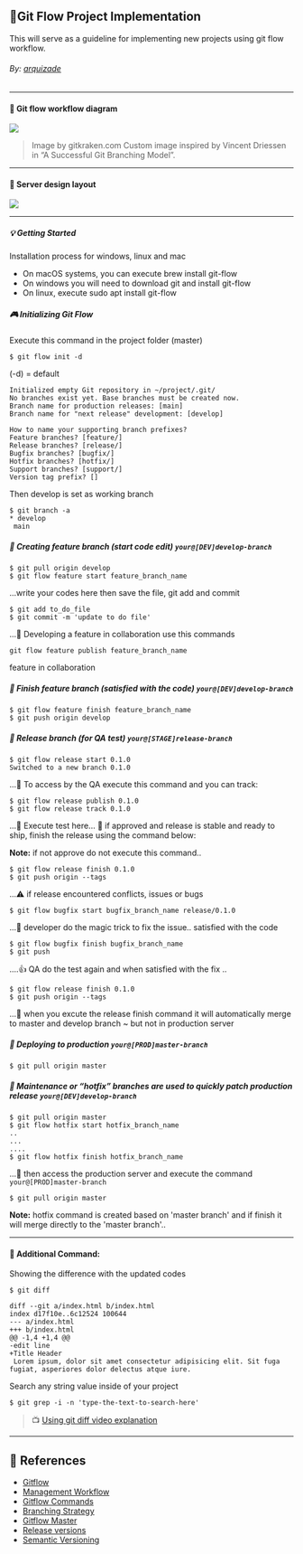 ## :speech_balloon:Git Flow Project Implementation
This will serve as a guideline for implementing new projects using git flow workflow. 

###### By: [arquizade](https://github.com/arquizade")
-------------
#### :bookmark: Git flow workflow diagram

![](https://1v5ymx3zt3y73fq5gy23rtnc-wpengine.netdna-ssl.com/wp-content/uploads/2021/03/git-flow-4.svg)

> Image by gitkraken.com
> Custom image inspired by Vincent Driessen in “A Successful Git Branching Model”.
-------------
#### :bookmark: Server design layout
![](https://docs.google.com/drawings/d/e/2PACX-1vTl0_x8AEl95GC7XEAX8oejkpo6zuJ-XcwmBEeabKvq8ZqRllFCm0pPNyop52iQSg1Iy1DaJlcFeyMd/pub?w=1440&h=1080)

-------------

##### :bulb: Getting Started
Installation process for windows, linux and mac
- On macOS systems, you can execute brew install git-flow
- On windows you will need to download git and install git-flow
- On linux, execute sudo apt install git-flow

##### :video_game: Initializing Git Flow
Execute this command in the project folder (master)
```
$ git flow init -d
```
(-d) = default
```
Initialized empty Git repository in ~/project/.git/
No branches exist yet. Base branches must be created now.
Branch name for production releases: [main]
Branch name for "next release" development: [develop]

How to name your supporting branch prefixes?
Feature branches? [feature/]
Release branches? [release/]
Bugfix branches? [bugfix/]
Hotfix branches? [hotfix/]
Support branches? [support/]
Version tag prefix? []
```
Then develop is set as working branch
```
$ git branch -a
* develop
 main
```

##### :pushpin: Creating feature branch (start code edit) `your@[DEV]develop-branch`

```
$ git pull origin develop
$ git flow feature start feature_branch_name
```
...write your codes here then save the file, git add and commit
```
$ git add to_do_file
$ git commit -m 'update to do file'
```

...:memo: Developing a feature in collaboration use this commands
```
git flow feature publish feature_branch_name
```

feature in collaboration
##### :pushpin: Finish feature branch (satisfied with the code) `your@[DEV]develop-branch`
```
$ git flow feature finish feature_branch_name
$ git push origin develop
```

##### :pushpin: Release branch (for QA test) `your@[STAGE]release-branch`
```
$ git flow release start 0.1.0
Switched to a new branch 0.1.0
```

...:memo: To access by the QA execute this command and you can track:
```
$ git flow release publish 0.1.0
$ git flow release track 0.1.0
```

...:memo: Execute test here... :ship: if approved and release is stable and ready to ship, finish the release using the command below: 

**Note:** if not approve do not execute this command..

```
$ git flow release finish 0.1.0
$ git push origin --tags
```

...:warning: if release encountered conflicts, issues or bugs
```
$ git flow bugfix start bugfix_branch_name release/0.1.0
```
...:crystal_ball: developer do the magic trick to fix the issue.. satisfied with the code
```
$ git flow bugfix finish bugfix_branch_name
$ git push
```
....:thumbsup: QA do the test again and when satisfied with the fix ..
```
$ git flow release finish 0.1.0
$ git push origin --tags
```
...:checkered_flag: when you excute the release finish command it will automatically merge to master and develop branch ~ but not in production server

##### :pushpin: Deploying to production `your@[PROD]master-branch`
```
$ git pull origin master
```

##### :pushpin: Maintenance or “hotfix” branches are used to quickly patch production release `your@[DEV]develop-branch`
```
$ git pull origin master
$ git flow hotfix start hotfix_branch_name
..
...
....
$ git flow hotfix finish hotfix_branch_name
```
...:wrench: then access the production server and execute the command `your@[PROD]master-branch`
```
$ git pull origin master
```

**Note:** hotfix command is created based on 'master branch' and if finish it will merge directly to the 'master branch'..

-------------
#### :paperclip: Additional Command:
Showing the difference with the updated codes
```
$ git diff
```

```git
diff --git a/index.html b/index.html
index d17f10e..6c12524 100644
--- a/index.html
+++ b/index.html
@@ -1,4 +1,4 @@
-edit line
+Title Header
 Lorem ipsum, dolor sit amet consectetur adipisicing elit. Sit fuga fugiat, asperiores dolor delectus atque iure.
```

Search any string value inside of your project
```
$ git grep -i -n 'type-the-text-to-search-here'
```

> :tv: [Using git diff video explanation](https://www.youtube.com/watch?v=RophmTcbf8o)
-------------
## :book: References
- [Gitflow](https://git.logikum.hu/flow "Git Flow's Documentation")
- [Management Workflow](https://rubygarage.org/blog/git-and-release-management-workflow "A Step-by-Step Guide Git-Flow")
- [Gitflow Commands](https://www.atlassian.com/git/tutorials/comparing-workflows/gitflow-workflow "Tutorials gitflow workflow")
- [Branching Strategy](https://zepel.io/blog/5-git-workflows-to-improve-development/ "Improve your development process")
- [Gitflow Master](https://jointcenterforsatellitedataassimilation-jedi-docs.readthedocs-hosted.com/en/latest/inside/developer_tools/getting-started-with-gitflow.html "Become a Gitflow JEDI")
- [Release versions](https://levelup.gitconnected.com/semantic-versioning-with-git-flow-and-the-marvelous-way-to-go-there-b9f97b90455c "Manage your release versions")
- [Semantic Versioning](https://semver.org/ "Semantic Versioning")
